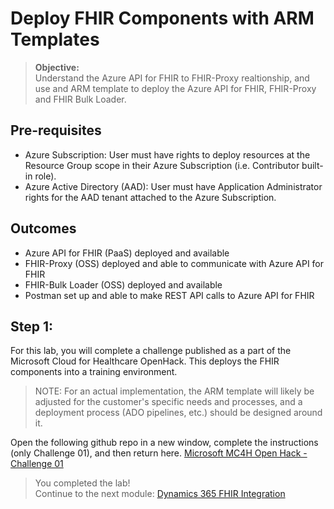 # Deploy FHIR Components with ARM Templates
>**Objective:**<br>
Understand the Azure API for FHIR to FHIR-Proxy realtionship, and use and ARM template to deploy the Azure API for FHIR, FHIR-Proxy and FHIR Bulk Loader. 

## Pre-requisites
* Azure Subscription: User must have rights to deploy resources at the Resource Group scope in their Azure Subscription (i.e. Contributor built-in role).
* Azure Active Directory (AAD): User must have Application Administrator rights for the AAD tenant attached to the Azure Subscription.

## Outcomes
* Azure API for FHIR (PaaS) deployed and available
* FHIR-Proxy (OSS) deployed and able to communicate with Azure API for FHIR
* FHIR-Bulk Loader (OSS) deployed and available
* Postman set up and able to make REST API calls to Azure API for FHIR

## Step 1:  
For this lab, you will complete a challenge published as a part of the Microsoft Cloud for Healthcare OpenHack. This deploys the FHIR components into a training environment. 
> NOTE: For an actual implementation, the ARM template will likely be adjusted for the customer's specific needs and processes, and a deployment process (ADO pipelines, etc.) should be designed around it. 

Open the following github repo in a new window, complete the instructions (only Challenge 01), and then return here. 
[Microsoft MC4H Open Hack - Challenge 01](https://github.com/openhack-mc4h/tree/main/Challenge-01)
<br>

> You completed the lab!<br>
Continue to the next module: [Dynamics 365 FHIR Integration](https://github.com/microsoft/MC4H-Acceleration/tree/main/PatientOutreach_UserStoryTraining/3_D365_FHIR_Integration)